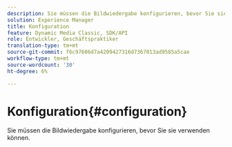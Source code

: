 ```yaml
---
description: Sie müssen die Bildwiedergabe konfigurieren, bevor Sie sie verwenden können.
solution: Experience Manager
title: Konfiguration
feature: Dynamic Media Classic, SDK/API
role: Entwickler, Geschäftspraktiker
translation-type: tm+mt
source-git-commit: f6c97606d7a4209427316d7367013ad9585a5cae
workflow-type: tm+mt
source-wordcount: '30'
ht-degree: 6%

---
```



# Konfiguration{#configuration}

Sie müssen die Bildwiedergabe konfigurieren, bevor Sie sie verwenden können.

